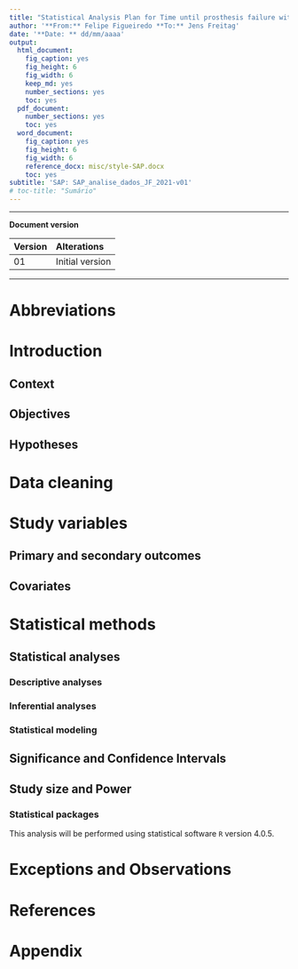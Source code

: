 ```yaml
---
title: "Statistical Analysis Plan for Time until prosthesis failure with different brands in Helios Gesundheit clinics"
author: '**From:** Felipe Figueiredo **To:** Jens Freitag'
date: '**Date: ** dd/mm/aaaa'
output:
  html_document:
    fig_caption: yes
    fig_height: 6
    fig_width: 6
    keep_md: yes
    number_sections: yes
    toc: yes
  pdf_document:
    number_sections: yes
    toc: yes
  word_document:
    fig_caption: yes
    fig_height: 6
    fig_width: 6
    reference_docx: misc/style-SAP.docx
    toc: yes
subtitle: 'SAP: SAP_analise_dados_JF_2021-v01'
# toc-title: "Sumário"
---
```




---

**Document version**


|Version |Alterations     |
|:-------|:---------------|
|01      |Initial version |

---


# Abbreviations

# Introduction

## Context

## Objectives

## Hypotheses

# Data cleaning

# Study variables

## Primary and secondary outcomes

## Covariates

# Statistical methods

## Statistical analyses

### Descriptive analyses

### Inferential analyses

### Statistical modeling

## Significance and Confidence Intervals

## Study size and Power

### Statistical packages

This analysis will be performed using statistical software `R` version 4.0.5.

# Exceptions and Observations

# References

# Appendix

